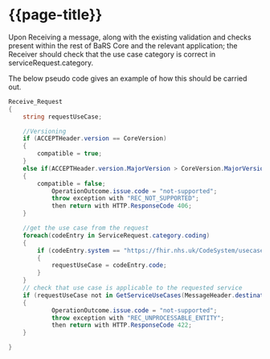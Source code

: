 # {{page-title}}

Upon Receiving a message, along with the existing validation and checks present within the rest of BaRS Core and the relevant application; the Receiver should check that the use case category is correct in serviceRequest.category.

The below pseudo code gives an example of how this should be carried out.


``` c#
Receive_Request
{
    string requestUseCase;

    //Versioning
    if (ACCEPTHeader.version == CoreVersion)
    {
        compatible = true;
    }
    else if(ACCEPTHeader.version.MajorVersion > CoreVersion.MajorVersion)
    {
        compatible = false;
			OperationOutcome.issue.code = "not-supported";
			throw exception with "REC_NOT_SUPPORTED";
			then return with HTTP.ResponseCode 406;
    }

    //get the use case from the request
    foreach(codeEntry in ServiceRequest.category.coding)
    {
        if (codeEntry.system == "https://fhir.nhs.uk/CodeSystem/usecase-categories-bars")
        {
            requestUseCase = codeEntry.code;
        }
    }
    // check that use case is applicable to the requested service
    if (requestUseCase not in GetServiceUseCases(MessageHeader.destination.endpoint))
    {
        	OperationOutcome.issue.code = "not-supported";
			throw exception with "REC_UNPROCESSABLE_ENTITY";
			then return with HTTP.ResponseCode 422;
    }

}
```